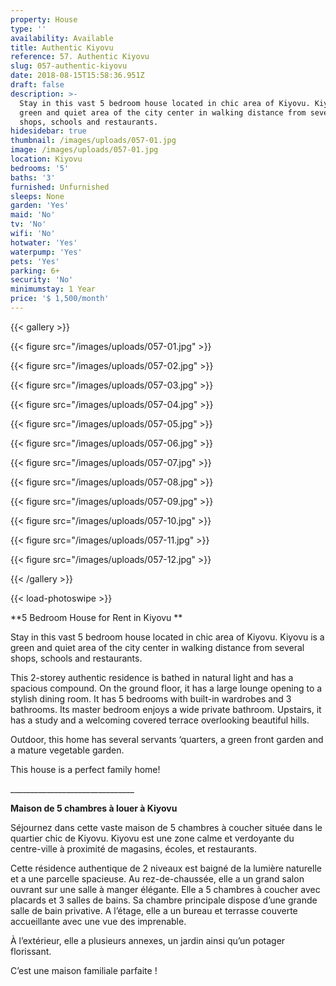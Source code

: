 ```yaml
---
property: House
type: ''
availability: Available
title: Authentic Kiyovu
reference: 57. Authentic Kiyovu
slug: 057-authentic-kiyovu
date: 2018-08-15T15:58:36.951Z
draft: false
description: >-
  Stay in this vast 5 bedroom house located in chic area of Kiyovu. Kiyovu is a
  green and quiet area of the city center in walking distance from several
  shops, schools and restaurants.
hidesidebar: true
thumbnail: /images/uploads/057-01.jpg
image: /images/uploads/057-01.jpg
location: Kiyovu
bedrooms: '5'
baths: '3'
furnished: Unfurnished
sleeps: None
garden: 'Yes'
maid: 'No'
tv: 'No'
wifi: 'No'
hotwater: 'Yes'
waterpump: 'Yes'
pets: 'Yes'
parking: 6+
security: 'No'
minimumstay: 1 Year
price: '$ 1,500/month'
---
```

{{< gallery >}}

{{< figure src="/images/uploads/057-01.jpg" >}}

{{< figure src="/images/uploads/057-02.jpg" >}}

{{< figure src="/images/uploads/057-03.jpg" >}}

{{< figure src="/images/uploads/057-04.jpg" >}}

{{< figure src="/images/uploads/057-05.jpg" >}}

{{< figure src="/images/uploads/057-06.jpg" >}}

{{< figure src="/images/uploads/057-07.jpg" >}}

{{< figure src="/images/uploads/057-08.jpg" >}}

{{< figure src="/images/uploads/057-09.jpg" >}}

{{< figure src="/images/uploads/057-10.jpg" >}}

{{< figure src="/images/uploads/057-11.jpg" >}}

{{< figure src="/images/uploads/057-12.jpg" >}}

{{< /gallery >}}

{{< load-photoswipe >}}

**5 Bedroom House for Rent in Kiyovu**

Stay in this vast 5 bedroom house located in chic area of Kiyovu. Kiyovu is a green and quiet area of the city center in walking distance from several shops, schools and restaurants.

This 2-storey authentic residence is bathed in natural light and has a spacious compound. On the ground floor, it has a large lounge opening to a stylish dining room. It has 5 bedrooms with built-in wardrobes and 3 bathrooms. Its master bedroom enjoys a wide private bathroom. Upstairs, it has a study and a welcoming covered terrace overlooking beautiful hills.

Outdoor, this home has several servants ‘quarters, a green front garden and a mature vegetable garden.

This house is a perfect family home!

\_\_\_\_\_\_\_\_\_\_\_\_\_\_\_\_\_\_\_\_\_\_\_\_\_\_\_\_\_\__

**Maison de 5 chambres à louer à Kiyovu**

Séjournez dans cette vaste maison de 5 chambres à coucher située dans le quartier chic de Kiyovu. Kiyovu est une zone calme et verdoyante du centre-ville à proximité de magasins, écoles, et restaurants.

Cette résidence authentique de 2 niveaux est baigné de la lumière naturelle et a une parcelle spacieuse. Au rez-de-chaussée, elle a un grand salon ouvrant sur une salle à manger élégante. Elle a 5 chambres à coucher avec placards et 3 salles de bains. Sa chambre principale dispose d’une grande salle de bain privative. A l’étage, elle a un bureau et terrasse couverte accueillante avec une vue des imprenable.

À l’extérieur, elle a plusieurs annexes, un jardin ainsi qu’un potager florissant.

C’est une maison familiale parfaite !
